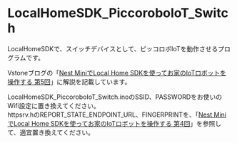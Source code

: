 # LocalHomeSDK_PiccoroboIoT_Switch
LocalHomeSDKで、スイッチデバイスとして、ピッコロボIoTを動作させるプログラムです。

Vstoneブログの「[Nest MiniでLocal Home SDKを使ってお家のIoTロボットを操作する 第5回](https://vstone.co.jp/robotshop/blog/?p=1029)」に解説を記載しています。

LocalHomeSDK_PiccoroboIoT_Switch.inoのSSID、PASSWORDをお使いのWifi設定に置き換えてください。  
httpsrv.hのREPORT_STATE_ENDPOINT_URL、FINGERPRINTを、「[Nest MiniでLocal Home SDKを使ってお家のIoTロボットを操作する 第4回](https://vstone.co.jp/robotshop/blog/?p=993)」を参照して、適宜置き換えてください。
